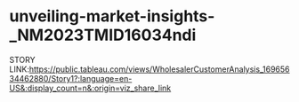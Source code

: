 # unveiling-market-insights-_NM2023TMID16034ndi
STORY LINK:https://public.tableau.com/views/WholesalerCustomerAnalysis_16965634462880/Story1?:language=en-US&:display_count=n&:origin=viz_share_link
